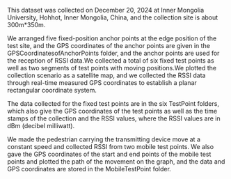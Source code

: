 This dataset was collected on December 20, 2024 at Inner Mongolia University, Hohhot, Inner Mongolia, China, and the collection site is about 300m*350m.

We arranged five fixed-position anchor points at the edge position of the test site, and the GPS coordinates of the anchor points are given in the GPSCoordinatesofAnchorPoints folder, and the anchor points are used for the reception of RSSI data.We collected a total of six fixed test points as well as two segments of test points with moving positions.We plotted the collection scenario as a satellite map, and we collected the RSSI data through real-time measured GPS coordinates to establish a planar rectangular coordinate system.

The data collected for the fixed test points are in the six TestPoint folders, which also give the GPS coordinates of the test points as well as the time stamps of the collection and the RSSI values, where the RSSI values are in dBm (decibel milliwatt).

We made the pedestrian carrying the transmitting device move at a constant speed and collected RSSI from two mobile test points. We also gave the GPS coordinates of the start and end points of the mobile test points and plotted the path of the movement on the graph, and the data and GPS coordinates are stored in the MobileTestPoint folder.
